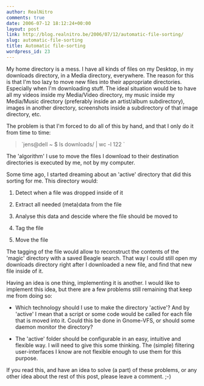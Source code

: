 ```yaml
---
author: RealNitro
comments: true
date: 2006-07-12 18:12:24+00:00
layout: post
link: http://blog.realnitro.be/2006/07/12/automatic-file-sorting/
slug: automatic-file-sorting
title: Automatic file-sorting
wordpress_id: 23
---
```


My home directory is a mess. I have all kinds of files on my Desktop, in my downloads directory, in a Media directory, everywhere. The reason for this is that I'm too lazy to move new files into their appropriate directories. Especially when I'm downloading stuff. The ideal situation would be to have all my videos inside my Media/Video directory, my music inside my Media/Music directory (preferably inside an artist/album subdirectory), images in another directory, screenshots inside a subdirectory of that image directory, etc.

The problem is that I'm forced to do all of this by hand, and that I only do it from time to time:


<blockquote>`jens@dell ~ $ ls downloads/ | wc -l
122
`</blockquote>


The 'algorithm' I use to move the files I download to their destination directories is executed by me, not by my computer.

Some time ago, I started dreaming about an 'active' directory that did this sorting for me. This directory would:



  
  1. Detect when a file was dropped inside of it

  
  2. Extract all needed (meta)data from the file

  
  3. Analyse this data and descide where the file should be moved to

  
  4. Tag the file

  
  5. Move the file


The tagging of the file would allow to reconstruct the contents of the 'magic' directory with a saved Beagle search. That way I could still open my downloads directory right after I downloaded a new file, and find that new file inside of it.

Having an idea is one thing, implementing it is another. I would like to implement this idea, but there are a few problems still remaining that keep me from doing so:

  
  * Which technology should I use to make the directory 'active'? And by 'active' I mean that a script or some code would be called for each file that is moved into it. Could this be done in Gnome-VFS, or should some daemon monitor the directory?

  
  * The 'active' folder should be configurable in an easy, intuitive and flexible way. I will need to give this some thinking. The (simple) filtering user-interfaces I know are not flexible enough to use them for this purpose.


If you read this, and have an idea to solve (a part) of these problems, or any other idea about the rest of this post, please leave a comment. ;-)

